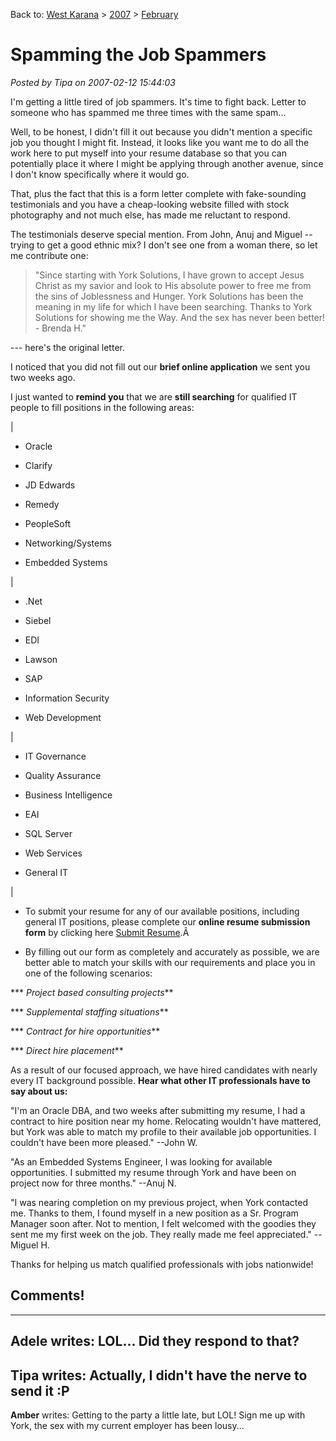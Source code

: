 Back to: [West Karana](/posts/westkarana.md) > [2007](/posts/2007/westkarana.md) > [February](./westkarana.md)
# Spamming the Job Spammers

*Posted by Tipa on 2007-02-12 15:44:03*

I'm getting a little tired of job spammers. It's time to fight back. Letter to someone who has spammed me three times with the same spam...


Well, to be honest, I didn't fill it out because you didn't mention a specific job you thought I might fit. Instead, it looks like you want me to do all the work here to put myself into your resume database so that you can potentially place it where I might be applying through another avenue, since I don't know specifically where it would go.

That, plus the fact that this is a form letter complete with fake-sounding testimonials and you have a cheap-looking website filled with stock photography and not much else, has made me reluctant to respond.

The testimonials deserve special mention. From John, Anuj and Miguel -- trying to get a good ethnic mix? I don't see one from a woman there, so let me contribute one:

> "Since starting with York Solutions, I have grown to accept Jesus Christ as my savior and look to His absolute power to free me from the sins of Joblessness and Hunger. York Solutions has been the meaning in my life for which I have been searching. Thanks to York Solutions for showing me the Way. And the sex has never been better! - Brenda H."


--- here's the original letter.

 I noticed that you did not fill out our **brief online application** we sent you two weeks ago.

I just wanted to **remind you** that we are **still searching** for qualified IT people to fill positions in the following areas:




|
 

 + Oracle

 + Clarify

 + JD Edwards

 + Remedy

 + PeopleSoft

 + Networking/Systems

 + Embedded Systems



 |
 

 + .Net

 + Siebel

 + EDI

 + Lawson

 + SAP

 + Information Security

 + Web Development



 |
 

 + IT Governance

 + Quality Assurance

 + Business Intelligence

 + EAI

 + SQL Server

 + Web Services

 + General IT



 |




 * To submit your resume for any of our available positions, including general IT positions, please complete our  **online resume submission form** by clicking here [Submit Resume](http://www.yorksolutions.net/resumesubmitIT.asp?id=2934667&type=2&h=5364272).Â 


 * By filling out our form as completely and accurately as possible, we are better able to match your skills with our requirements and place you in one of the following scenarios:

***  *Project based consulting projects***

***  *Supplemental staffing situations***

***  *Contract for hire opportunities***

***  *Direct hire placement***



As a result of our focused approach, we have hired candidates with nearly every IT background possible. **Hear what other IT professionals have to say about us:**

"I'm an Oracle DBA, and two weeks after submitting my resume, I had a contract to hire position near my home. Relocating wouldn't have mattered, but York was able to match my profile to their available job opportunities. I couldn't have been more pleased." --John W.

"As an Embedded Systems Engineer, I was looking for available opportunities. I submitted my resume through York and have been on project now for three months." --Anuj N.

"I was nearing completion on my previous project, when York contacted me. Thanks to them, I found myself in a new position as a Sr. Program Manager soon after. Not to mention, I felt welcomed with the goodies they sent me my first week on the job. They really made me feel appreciated." --Miguel H.



Thanks for helping us match qualified professionals with jobs nationwide!
## Comments!
---
**Adele** writes: LOL... Did they respond to that?
---
**Tipa** writes: Actually, I didn't have the nerve to send it :P
---
**Amber** writes: Getting to the party a little late, but LOL!  Sign me up with York, the sex with my current employer has been lousy...
